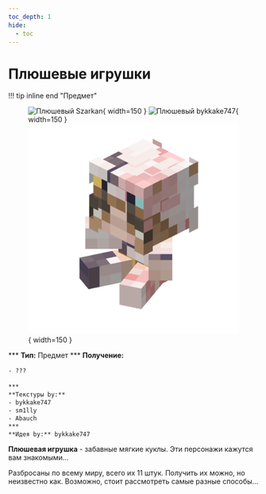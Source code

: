 ```yaml
---
toc_depth: 1
hide:
  - toc
---
```


# Плюшевые игрушки

!!! tip inline end "Предмет"
    <figure markdown="span">
        ![Плюшевый Szarkan](../../assets/items/items/plushie/sz.png){ width=150 }
        ![Плюшевый bykkake747](../../assets/items/items/plushie/bkke.png){ width=150 }
        ![Плюшевая CharaBell](../../assets/items/items/plushie/chara.png){ width=150 }
    </figure>
    ***
    **Тип:** Предмет
    ***
    **Получение:**
    
    - ???

    ***
    **Текстуры by:**  
    - bykkake747  
    - sm1lly  
    - Abauch  
    ***
    **Идея by:** bykkake747

**Плюшевая игрушка** - забавные мягкие куклы. Эти персонажи кажутся вам знакомыми...

Разбросаны по всему миру, всего их 11 штук. Получить их можно, но неизвестно как. Возможно, стоит рассмотреть самые разные способы...


